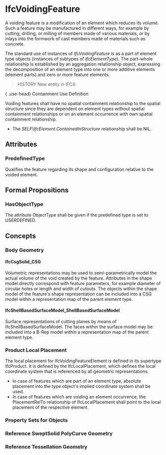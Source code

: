 # IfcVoidingFeature

A voiding feature is a modification of an element which reduces its volume. Such a feature may be manufactured in different ways, for example by cutting, drilling, or milling of members made of various materials, or by inlays into the formwork of cast members made of materials such as concrete.

The standard use of instances of _IfcVoidingFeature_ is as a part of element type objects (instances of subtypes of _IfcElementType_). The part&ndash;whole relationship is established by an aggregation relationship object, expressing the decomposition of an element type into one or more additive elements (element parts) and zero or more feature elements.

> HISTORY  New entity in IFC4.

{ .use-head}
Containment Use Definition

Voiding features shall have no spatial containment relationship to the spatial structure since they are dependent on element types without spatial containment relationships or on an element occurrence with own spatial containment relationship.

* The _SELF\IfcElement.ContainedInStructure_ relationship shall be NIL.

## Attributes

### PredefinedType
Qualifies the feature regarding its shape and configuration relative to the voided element.

## Formal Propositions

### HasObjectType
The attribute ObjectType shall be given if the predefined type is set to USERDEFINED.

## Concepts

### Body Geometry



#### IfcCsgSolid_CSG

Volumetric representations may be used to semi-parametrically model the actual volume of the void created by the feature.  Attributes in the shape model directly correspond with feature parameters, for example diameter of circular holes or length and width of cutouts.  The objects within the shape model of the feature's shape representation can be included into a CSG model within a representation map of the parent element type.

#### IfcShellBasedSurfaceModel_ShellBasedSurfaceModel

Surface representations of cutting planes by means of IfcShellBasedSurfaceModel.  The faces within the surface model may be included into a B-Rep model within a representation map of the parent element type.

### Product Local Placement

The local placement for IfcVoidingFeatureElement is defined in its supertype IfcProduct. It is defined by the IfcLocalPlacement, which defines the local coordinate system that is referenced by all geometric representations.

* In case of features which are part of an element type, absolute placement into the type object's implied coordinate system shall be used.
* In case of features which are voiding an element occurrence, the PlacementRelTo relationship of IfcLocalPlacement shall point to the local placement of the respective element.

### Property Sets for Objects



### Reference SweptSolid PolyCurve Geometry



### Reference Tessellation Geometry



